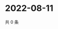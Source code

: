 # 2022-08-11

共 0 条

<!-- BEGIN WEIBO -->
<!-- 最后更新时间 Thu Aug 11 2022 10:49:00 GMT+0800 (China Standard Time) -->

<!-- END WEIBO -->
